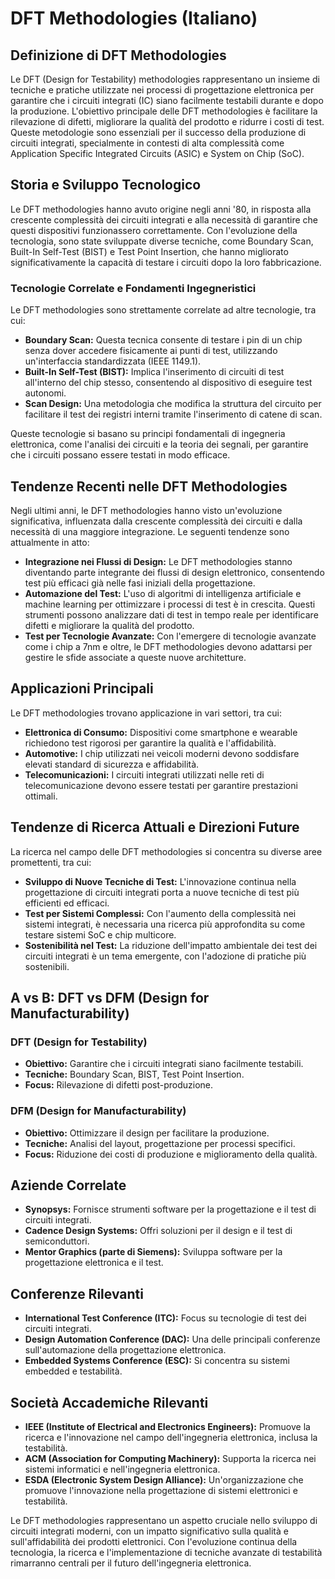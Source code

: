 # DFT Methodologies (Italiano)

## Definizione di DFT Methodologies

Le DFT (Design for Testability) methodologies rappresentano un insieme di tecniche e pratiche utilizzate nei processi di progettazione elettronica per garantire che i circuiti integrati (IC) siano facilmente testabili durante e dopo la produzione. L'obiettivo principale delle DFT methodologies è facilitare la rilevazione di difetti, migliorare la qualità del prodotto e ridurre i costi di test. Queste metodologie sono essenziali per il successo della produzione di circuiti integrati, specialmente in contesti di alta complessità come Application Specific Integrated Circuits (ASIC) e System on Chip (SoC).

## Storia e Sviluppo Tecnologico

Le DFT methodologies hanno avuto origine negli anni '80, in risposta alla crescente complessità dei circuiti integrati e alla necessità di garantire che questi dispositivi funzionassero correttamente. Con l'evoluzione della tecnologia, sono state sviluppate diverse tecniche, come Boundary Scan, Built-In Self-Test (BIST) e Test Point Insertion, che hanno migliorato significativamente la capacità di testare i circuiti dopo la loro fabbricazione.

### Tecnologie Correlate e Fondamenti Ingegneristici

Le DFT methodologies sono strettamente correlate ad altre tecnologie, tra cui:

- **Boundary Scan:** Questa tecnica consente di testare i pin di un chip senza dover accedere fisicamente ai punti di test, utilizzando un'interfaccia standardizzata (IEEE 1149.1).
- **Built-In Self-Test (BIST):** Implica l'inserimento di circuiti di test all'interno del chip stesso, consentendo al dispositivo di eseguire test autonomi.
- **Scan Design:** Una metodologia che modifica la struttura del circuito per facilitare il test dei registri interni tramite l'inserimento di catene di scan.

Queste tecnologie si basano su principi fondamentali di ingegneria elettronica, come l'analisi dei circuiti e la teoria dei segnali, per garantire che i circuiti possano essere testati in modo efficace.

## Tendenze Recenti nelle DFT Methodologies

Negli ultimi anni, le DFT methodologies hanno visto un'evoluzione significativa, influenzata dalla crescente complessità dei circuiti e dalla necessità di una maggiore integrazione. Le seguenti tendenze sono attualmente in atto:

- **Integrazione nei Flussi di Design:** Le DFT methodologies stanno diventando parte integrante dei flussi di design elettronico, consentendo test più efficaci già nelle fasi iniziali della progettazione.
- **Automazione del Test:** L'uso di algoritmi di intelligenza artificiale e machine learning per ottimizzare i processi di test è in crescita. Questi strumenti possono analizzare dati di test in tempo reale per identificare difetti e migliorare la qualità del prodotto.
- **Test per Tecnologie Avanzate:** Con l'emergere di tecnologie avanzate come i chip a 7nm e oltre, le DFT methodologies devono adattarsi per gestire le sfide associate a queste nuove architetture.

## Applicazioni Principali

Le DFT methodologies trovano applicazione in vari settori, tra cui:

- **Elettronica di Consumo:** Dispositivi come smartphone e wearable richiedono test rigorosi per garantire la qualità e l'affidabilità.
- **Automotive:** I chip utilizzati nei veicoli moderni devono soddisfare elevati standard di sicurezza e affidabilità.
- **Telecomunicazioni:** I circuiti integrati utilizzati nelle reti di telecomunicazione devono essere testati per garantire prestazioni ottimali.

## Tendenze di Ricerca Attuali e Direzioni Future

La ricerca nel campo delle DFT methodologies si concentra su diverse aree promettenti, tra cui:

- **Sviluppo di Nuove Tecniche di Test:** L'innovazione continua nella progettazione di circuiti integrati porta a nuove tecniche di test più efficienti ed efficaci.
- **Test per Sistemi Complessi:** Con l'aumento della complessità nei sistemi integrati, è necessaria una ricerca più approfondita su come testare sistemi SoC e chip multicore.
- **Sostenibilità nel Test:** La riduzione dell'impatto ambientale dei test dei circuiti integrati è un tema emergente, con l'adozione di pratiche più sostenibili.

## A vs B: DFT vs DFM (Design for Manufacturability)

### DFT (Design for Testability)

- **Obiettivo:** Garantire che i circuiti integrati siano facilmente testabili.
- **Tecniche:** Boundary Scan, BIST, Test Point Insertion.
- **Focus:** Rilevazione di difetti post-produzione.

### DFM (Design for Manufacturability)

- **Obiettivo:** Ottimizzare il design per facilitare la produzione.
- **Tecniche:** Analisi del layout, progettazione per processi specifici.
- **Focus:** Riduzione dei costi di produzione e miglioramento della qualità.

## Aziende Correlate

- **Synopsys:** Fornisce strumenti software per la progettazione e il test di circuiti integrati.
- **Cadence Design Systems:** Offri soluzioni per il design e il test di semiconduttori.
- **Mentor Graphics (parte di Siemens):** Sviluppa software per la progettazione elettronica e il test.

## Conferenze Rilevanti

- **International Test Conference (ITC):** Focus su tecnologie di test dei circuiti integrati.
- **Design Automation Conference (DAC):** Una delle principali conferenze sull'automazione della progettazione elettronica.
- **Embedded Systems Conference (ESC):** Si concentra su sistemi embedded e testabilità.

## Società Accademiche Rilevanti

- **IEEE (Institute of Electrical and Electronics Engineers):** Promuove la ricerca e l'innovazione nel campo dell'ingegneria elettronica, inclusa la testabilità.
- **ACM (Association for Computing Machinery):** Supporta la ricerca nei sistemi informatici e nell'ingegneria elettronica.
- **ESDA (Electronic System Design Alliance):** Un'organizzazione che promuove l'innovazione nella progettazione di sistemi elettronici e testabilità.

Le DFT methodologies rappresentano un aspetto cruciale nello sviluppo di circuiti integrati moderni, con un impatto significativo sulla qualità e sull'affidabilità dei prodotti elettronici. Con l'evoluzione continua della tecnologia, la ricerca e l'implementazione di tecniche avanzate di testabilità rimarranno centrali per il futuro dell'ingegneria elettronica.